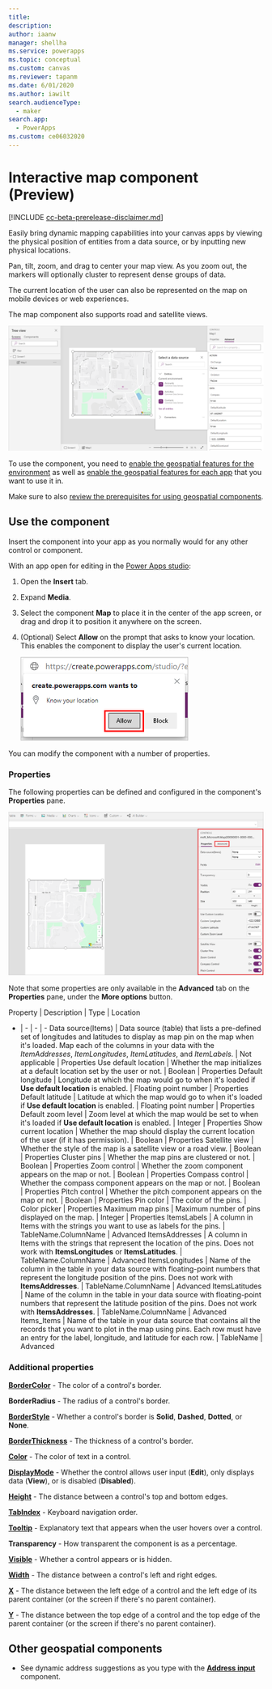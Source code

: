 ```yaml
---
title: 
description: 
author: iaanw
manager: shellha
ms.service: powerapps
ms.topic: conceptual
ms.custom: canvas
ms.reviewer: tapanm
ms.date: 6/01/2020
ms.author: iawilt
search.audienceType: 
  - maker
search.app: 
  - PowerApps
ms.custom: ce06032020
---
```



# Interactive map component (Preview)

[!INCLUDE [cc-beta-prerelease-disclaimer.md](../../includes/cc-beta-prerelease-disclaimer.md)]

Easily bring dynamic mapping capabilities into your canvas apps by viewing the physical position of entities from a data source, or by inputting new physical locations. 

Pan, tilt, zoom, and drag to center your map view. As you zoom out, the markers will optionally cluster to represent dense groups of data. 

The current location of the user can also be represented on the map on mobile devices or web experiences. 

The map component also supports road and satellite views.

![](./media/augmented-geospatial/geospatial-map-component.png)

To use the component, you need to [enable the geospatial features for the environment](geospatial-overview.md#enable-the-geospatial-features-for-the-environment) as well as [enable the geospatial features for each app](geospatial-overview.md#enable-the-geospatial-features-for-each-app) that you want to use it in.

Make sure to also [review the prerequisites for using geospatial components](geospatial-overview.md#prerequisites).

## Use the component

Insert the component into your app as you normally would for any other control or component.

With an app open for editing in the [Power Apps studio](https://create.powerapps.com):

1. Open the **Insert** tab.
2. Expand **Media**.
3. Select the component **Map** to place it in the center of the app screen, or drag and drop it to position it anywhere on the screen.
4. (Optional) Select **Allow** on the prompt that asks to know your location. This enables the component to display the user's current location.

    ![Allow highlighted on the window that asks to know your location](./media/geospatial/address-allow.png "Allow highlighted on the window that asks to know your location")

You can modify the component with a number of properties.

### Properties

The following properties can be defined and configured in the component's **Properties** pane.

![](./media/augmented-geospatial/geospatial-controls.png)

Note that some properties are only available in the **Advanced** tab on the **Properties** pane, under the **More options** button.

Property | Description | Type | Location
- | - | - | -
Data source(Items) | Data source (table) that lists a pre-defined set of longitudes and latitudes to display as map pin on the map when it's loaded. Map each of the columns in your data with the *ItemAddresses*, *ItemLongitudes*, *ItemLatitudes*, and *ItemLabels*. | Not applicable | Properties
Use default location | Whether the map initializes at a default location set by the user or not. | Boolean | Properties
Default longitude | Longitude at which the map would go to when it's loaded if **Use default location** is enabled. | Floating point number | Properties
Default latitude | Latitude at which the map would go to when it's loaded if **Use default location** is enabled. | Floating point number | Properties
Default zoom level | Zoom level at which the map would be set to when it's loaded if **Use default location** is enabled. | Integer | Properties
Show current location | Whether the map should display the current location of the user (if it has permission). | Boolean | Properties
Satellite view | Whether the style of the map is a satellite view or a road view. | Boolean | Properties
Cluster pins | Whether the map pins are clustered or not. | Boolean | Properties
Zoom control | Whether the zoom component appears on the map or not. | Boolean | Properties
Compass control | Whether the compass component appears on the map or not. | Boolean | Properties
Pitch control | Whether the pitch component appears on the map or not. | Boolean | Properties
Pin color | The color of the pins. | Color picker | Properties
Maximum map pins | Maximum number of pins displayed on the map. | Integer | Properties
ItemsLabels | A column in Items with the strings you want to use as labels for the pins. | TableName.ColumnName | Advanced
ItemsAddresses | A column in Items with the strings that represent the location of the pins. Does not work with **ItemsLongitudes** or **ItemsLatitudes**. | TableName.ColumnName | Advanced
ItemsLongitudes | Name of the column in the table in your data source with floating-point numbers that represent the longitude position of the pins. Does not work with **ItemsAddresses**. | TableName.ColumnName | Advanced
ItemsLatitudes | Name of the column in the table in your data source with floating-point numbers that represent the latitude position of the pins. Does not work with **ItemsAddresses**. | TableName.ColumnName | Advanced
Items_Items | Name of the table in your data source that contains all the records that you want to plot in the map using pins. Each row must have an entry for the label, longitude, and latitude for each row. | TableName | Advanced

### Additional properties

**[BorderColor](./controls/properties-color-border.md)** - The color of a control's border.

**BorderRadius** - The radius of a control's border.

**[BorderStyle](./controls/properties-color-border.md)** - Whether a control's border is **Solid**, **Dashed**, **Dotted**, or **None**.

**[BorderThickness](./controls/properties-color-border.md)** - The thickness of a control's border.

**[Color](./controls/properties-color-border.md)** - The color of text in a control.

**[DisplayMode](./controls/properties-core.md)** - Whether the control allows user input (**Edit**), only displays data (**View**), or is disabled (**Disabled**).

**[Height](./controls/properties-size-location.md)** - The distance between a control's top and bottom edges.

**[TabIndex](./controls/properties-accessibility.md)** - Keyboard navigation order.

**[Tooltip](./controls/properties-core.md)** - Explanatory text that appears when the user hovers over a control.

**Transparency** - How transparent the component is as a percentage.

**[Visible](./controls/properties-core.md)** - Whether a control appears or is hidden.

**[Width](./controls/properties-size-location.md)** - The distance between a control's left and right edges.

**[X](./controls/properties-size-location.md)** - The distance between the left edge of a control and the left edge of its parent container (or the screen if there's no parent container).

**[Y](./controls/properties-size-location.md)** - The distance between the top edge of a control and the top edge of the parent container (or the screen if there's no parent container).

## Other geospatial components

- See dynamic address suggestions as you type with the **[Address input](geospatial-component-input-address.md)** component.
